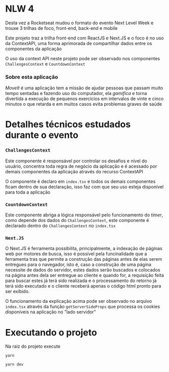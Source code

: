 # NLW 4

Desta vez a Rocketseat mudou o formato do evento Next Level Week e trouxe 3 trilhas de foco, front-end, back-end e mobile

Este projeto traz a trilha front-end com ReactJS e Next.JS e o foco é no uso da ContextAPI, uma forma aprimorada de compartilhar dados entre os componentes da aplicação

O uso da context API neste projeto pode ser observado nos componentes `ChallengesContext` e `CountdownContext`

### Sobre esta aplicação

*MoveIt* é uma aplicação tem a missão de ajudar pessoas que passam muito tempo sentadas e fazendo uso do computador, ela *gamifica* e torna divertida a execução de pequenos exercícios em intervalos de vinte e cinco minutos o que retarda e em muitos casos evita problemas graves de saúde


# Detalhes técnicos estudados durante o evento

### `ChallengesContext`

Este componente é responsável por controlar os desafios e nível do usuário, concentra toda regra de negócio da aplicação e é acessado por demais componentes da aplicação através do recurso ContextAPI

O componente é declaro em `index.tsx` e todos os demais componentes ficam dentro de sua declaração, isso faz com que seu uso esteja disponível para toda a aplicação

### `CountdownContext`

Este componente abriga a lógica responsável pelo funcionamento do *timer*, como depende dos dados do `ChallengesContext`, este componente é declarado dentro do `ChallengesContext` no `index.tsx` 

### `Next.JS`

O Next.JS é ferramenta possibilita, principalmente, a indexação de páginas web por motores de busca, isso é possível pela funcinalidade que a ferramenta tras que permite a construção das páginas antes de elas serem entregues para o navegador, isto é, caso a construção de uma página necessite de dados do servidor, estes dados serão buscados e colocados na página antes dela ser entregue ao cliente e quando for, a requisição feita para buscar estes já terá sido realizada e o processamento do retorno já terá sido executado e o cliente receberá apenas o código html pronto para ser exíbido.

O funcionamento da explicação acima pode ser observado no arquivo `index.tsx` através da função `getServerSideProps` que processa os cookies disponíveis na aplicação no "lado servidor"

# Executando o projeto

Na raiz do projeto execute

`yarn`

`yarn dev` 